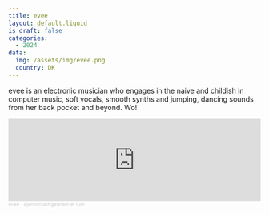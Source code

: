 ```yaml
---
title: evee 
layout: default.liquid
is_draft: false
categories:
  - 2024
data:
  img: /assets/img/evee.png
  country: DK
---
```


evee is an electronic musician who engages in the naive and childish in computer music, soft vocals, smooth synths and jumping, dancing sounds from her back pocket and beyond. Wo!

<iframe width="100%" height="166" scrolling="no" frameborder="no" allow="autoplay" src="https://w.soundcloud.com/player/?url=https%3A//api.soundcloud.com/tracks/1636078302&color=%23848494&auto_play=false&hide_related=false&show_comments=true&show_user=true&show_reposts=false&show_teaser=true"></iframe><div style="font-size: 10px; color: #cccccc;line-break: anywhere;word-break: normal;overflow: hidden;white-space: nowrap;text-overflow: ellipsis; font-family: Interstate,Lucida Grande,Lucida Sans Unicode,Lucida Sans,Garuda,Verdana,Tahoma,sans-serif;font-weight: 100;"><a href="https://soundcloud.com/ellen-vejlsgaard" title="evee" target="_blank" style="color: #cccccc; text-decoration: none;">evee</a> · <a href="https://soundcloud.com/ellen-vejlsgaard/ojenkontakt-gennem-et-rum" title="øjenkontakt gennem et rum" target="_blank" style="color: #cccccc; text-decoration: none;">øjenkontakt gennem et rum</a></div>

